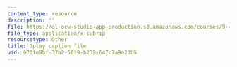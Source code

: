 ```yaml
---
content_type: resource
description: ''
file: https://ol-ocw-studio-app-production.s3.amazonaws.com/courses/9-40-introduction-to-neural-computation-spring-2018/970fe9bf37b25619b239647c7a9a23b5_3GC721pNRLE.vtt
file_type: application/x-subrip
resourcetype: Other
title: 3play caption file
uid: 970fe9bf-37b2-5619-b239-647c7a9a23b5
---
```

